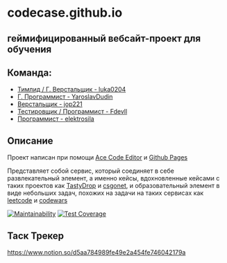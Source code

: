# codecase.github.io
## геймифицированный вебсайт-проект для обучения


## Команда:
<ul>
  <li><a href="https://github.com/luka0204">Тимлид / Г. Верстальщик - luka0204</a></li>
  <li><a href="https://github.com/YaroslavDudin">Г. Программист - YaroslavDudin</a></li>
  <li><a href="https://github.com/jop221">Верстальщик - jop221</a></li>
  <li><a href="https://github.com/Fdevll">Тестировщик / Программист - Fdevll</a></li>
  <li><a href="https://github.com/elektrosila">Программист - elektrosila</a></li>
</ul>

## Описание
Проект написан при помощи [Ace Code Editor](https://ace.c9.io/) и [Github Pages](https://pages.github.com/)

Представляет собой сервис, который соединяет в себе развлекательный элемент, а именно кейсы, вдохновленные кейсами с таких проектов как [TastyDrop](https://tastydrop.in/) и [csgonet](csgo.net), и образовательный элемент в виде небольших задач, похожих на задачи на таких сервисах как [leetcode](https://leetcode.com/) и [codewars](https://www.codewars.com/)


[![Maintainability](https://api.codeclimate.com/v1/badges/71b9d717c89d95af2238/maintainability)](https://codeclimate.com/github/luka0204/codecase.github.io/maintainability) 
[![Test Coverage](https://api.codeclimate.com/v1/badges/c6f68482bfcc673864da/test_coverage)](https://codeclimate.com/github/luka0204/codecase.github.io/test_coverage)



## Таск Трекер
https://www.notion.so/d5aa784989fe49e2a454fe746042179a

